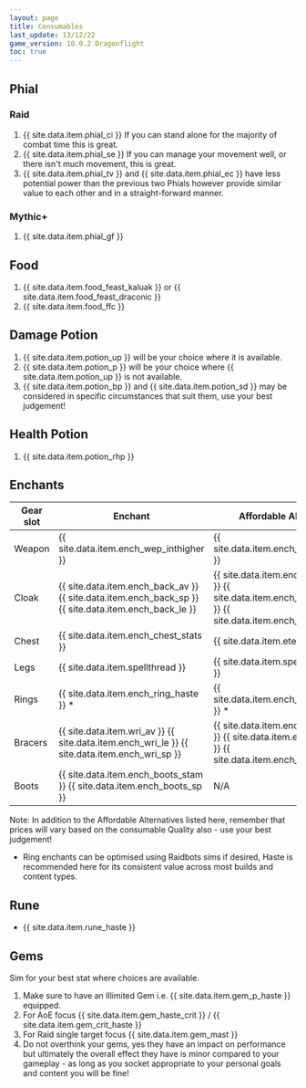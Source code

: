 ```yaml
---
layout: page
title: Consumables
last_update: 13/12/22
game_version: 10.0.2 Dragonflight
toc: true
---
```


## Phial
### Raid
1. {{ site.data.item.phial_ci }} If you can stand alone for the majority of combat time this is great.
1. {{ site.data.item.phial_se }} If you can manage your movement well, or there isn't much movement, this is great.
1. {{ site.data.item.phial_tv }} and {{ site.data.item.phial_ec }} have less potential power than the previous two Phials however provide similar value to each other and in a straight-forward manner. 

### Mythic+
1. {{ site.data.item.phial_gf }} 

## Food
1. {{ site.data.item.food_feast_kaluak }} or {{ site.data.item.food_feast_draconic }}
1. {{ site.data.item.food_ffc }}

## Damage Potion
1. {{ site.data.item.potion_up }} will be your choice where it is available.
1. {{ site.data.item.potion_p }} will be your choice where {{ site.data.item.potion_up }} is not available.
1. {{ site.data.item.potion_bp }} and {{ site.data.item.potion_sd }} may be considered in specific circumstances that suit them, use your best judgement!

## Health Potion
1. {{ site.data.item.potion_rhp }}

## Enchants

Gear slot | Enchant | Affordable Alternative
--- | --- | ---
Weapon | {{ site.data.item.ench_wep_inthigher }} | {{ site.data.item.ench_wep_intlower }}
Cloak | {{ site.data.item.ench_back_av }} {{ site.data.item.ench_back_sp }} {{ site.data.item.ench_back_le }} | {{ site.data.item.ench_back_av_low }} {{ site.data.item.ench_back_sp_low }} {{ site.data.item.ench_bank_le_low }}
Chest | {{ site.data.item.ench_chest_stats }} | {{ site.data.item.eternal_insight }}
Legs | {{ site.data.item.spellthread }} | {{ site.data.item.spellthread_lower }}
Rings | {{ site.data.item.ench_ring_haste }} * | {{ site.data.item.ench_ring_haste_low }} *
Bracers | {{ site.data.item.wri_av }} {{ site.data.item.ench_wri_le }} {{ site.data.item.ench_wri_sp }} | {{ site.data.item.ench_wri_av_low }} {{ site.data.item.ench_wri_le_low }} {{ site.data.item.ench_wri_sp_low }}
Boots | {{ site.data.item.ench_boots_stam }} {{ site.data.item.ench_boots_sp }} | N/A 

Note: In addition to the Affordable Alternatives listed here, remember that prices will vary based on the consumable Quality also - use your best judgement!
- Ring enchants can be optimised using Raidbots sims if desired, Haste is recommended here for its consistent value across most builds and content types.

## Rune
- {{ site.data.item.rune_haste }}

## Gems
Sim for your best stat where choices are available.
1. Make sure to have an Illimited Gem i.e. {{ site.data.item.gem_p_haste }} equipped.
1. For AoE focus {{ site.data.item.gem_haste_crit }} / {{ site.data.item.gem_crit_haste }}
1. For Raid single target focus {{ site.data.item.gem_mast }}
1. Do not overthink your gems, yes they have an impact on performance but ultimately the overall effect they have is minor compared to your gameplay - as long as you socket appropriate to your personal goals and content you will be fine! 

